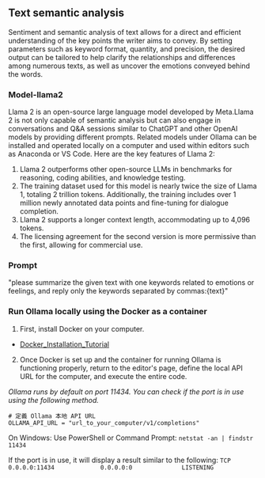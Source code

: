 ## Text semantic analysis
Sentiment and semantic analysis of text allows for a direct and efficient understanding of the key points the writer aims to convey. By setting parameters such as keyword format, quantity, and precision, the desired output can be tailored to help clarify the relationships and differences among numerous texts, as well as uncover the emotions conveyed behind the words.
### Model-llama2
Llama 2 is an open-source large language model developed by Meta.Llama 2 is not only capable of semantic analysis but can also engage in conversations and Q&A sessions similar to ChatGPT and other OpenAI models by providing different prompts. Related models under Ollama can be installed and operated locally on a computer and used within editors such as Anaconda or VS Code. 
Here are the key features of Llama 2:
1. Llama 2 outperforms other open-source LLMs in benchmarks for reasoning, coding abilities, and knowledge testing.
2. The training dataset used for this model is nearly twice the size of Llama 1, totaling 2 trillion tokens. Additionally, the training includes over 1 million newly annotated data points and fine-tuning for dialogue completion.
3. Llama 2 supports a longer context length, accommodating up to 4,096 tokens.
4. The licensing agreement for the second version is more permissive than the first, allowing for commercial use.

### Prompt 
"please summarize the given text with one keywords related to emotions or feelings, and reply only the keywords separated by commas:{text}"

### Run Ollama locally using the Docker as a container
   1. First, install Docker on your computer.

   - [Docker_Installation_Tutorial](/Docker_Installation_Tutorial.md)

   2. Once Docker is set up and the container for running Ollama is functioning properly, return to the editor's page, define the local API URL for the computer, and execute the entire code.

   *Ollama runs by default on port 11434. You can check if the port is in use using the following method.*
   
   ```
   # 定義 Ollama 本地 API URL
   OLLAMA_API_URL = "url_to_your_computer/v1/completions"
   ```

   On Windows: Use PowerShell or Command Prompt:
      ```
      netstat -an | findstr 11434
      ```
      
   If the port is in use, it will display a result similar to the following:
      ```
      TCP    0.0.0.0:11434             0.0.0.0:0              LISTENING
      ```